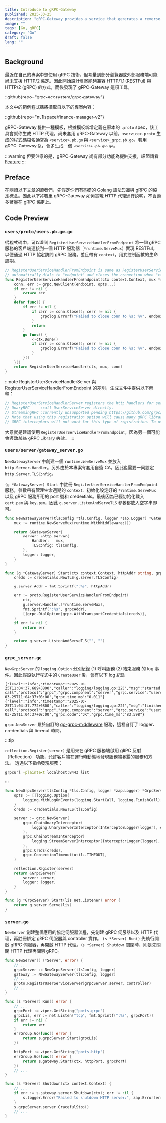 ```yaml
---
title: Introduce to gRPC-Gateway
published: 2025-03-25
description: "gRPC-Gateway provides a service that generates a reverse-proxy server which translates a RESTful HTTP API into gRPC with simple configuration."
image: ""
tags: [Go, gRPC]
category: "Go"
draft: false
lang: ""
---
```


## Background

最近在自己的專案中想使用 gRPC 技術，但考量到部分瀏覽器或外部服務端可能尚未支援 HTTP/2 協定。因此開始設計專案能夠兼容 HTTP/1.1 (RESTFul) 與 HTTP/2 (gRPC) 的方式，而後發現了 gRPC-Gateway 這項工具。

::github{repo="grpc-ecosystem/grpc-gateway"}

本文中的範例程式碼將擷取自以下的專案內容：

::github{repo="nu1lspaxe/finance-manager-v2"}

gRPC-Gateway 提供一種模板，根據模板新增定義在原本的 `.proto` spec，該工具會幫你生成 HTTP 代理。尚未套用 gRPC-Gateway 以前，`<service>.proto` 生成的程式碼檔名通常為 `<service>.pb.go` 與 `<service>_grpc.pb.go`，套用 gRPC-Gateway 後，會多生成一個 `<service>.pb.gw.go`。

:::warning
但要注意的是，gRPC-Gateway 尚有部分功能為提供支援，細節請看 [Feature](https://github.com/grpc-ecosystem/grpc-gateway?tab=readme-ov-file#features)
:::

## Preface

在閱讀以下文章的讀者們，先假定你們有基礎的 Golang 語法知識與 gRPC 的協定概念。因此以下將著重 gRPC-Gateway 如何實現 HTTP 代理進行說明，不會過多著墨在 gRPC 協定上。

## Code Preview

### `users/proto/users.pb.gw.go`

從程式碼中，可以看到 `RegisterUserServiceHandlerFromEndpoint` 將一個 gRPC 服務的客戶端連接到一個 HTTP 服務器（`*runtime.ServeMux`）實現 RESTFul，以便通過 HTTP 協定訪問 gRPC 服務。並且帶有 `context`，用於控制函數的生命周期。

```go
// RegisterUserServiceHandlerFromEndpoint is same as RegisterUserServiceHandler but
// automatically dials to "endpoint" and closes the connection when "ctx" gets done.
func RegisterUserServiceHandlerFromEndpoint(ctx context.Context, mux *runtime.ServeMux, endpoint string, opts []grpc.DialOption) (err error) {
	conn, err := grpc.NewClient(endpoint, opts...)
	if err != nil {
		return err
	}
	defer func() {
		if err != nil {
			if cerr := conn.Close(); cerr != nil {
				grpclog.Errorf("Failed to close conn to %s: %v", endpoint, cerr)
			}
			return
		}
		go func() {
			<-ctx.Done()
			if cerr := conn.Close(); cerr != nil {
				grpclog.Errorf("Failed to close conn to %s: %v", endpoint, cerr)
			}
		}()
	}()
	return RegisterUserServiceHandler(ctx, mux, conn)
}
```

:::note
RegisterUserServiceHandlerServer 與 RegisterUserServiceHandlerFromEndpoint 的差別，生成文件中提供以下解釋：

```go
// RegisterUserServiceHandlerServer registers the http handlers for service UserService to "mux".
// UnaryRPC     :call UserServiceServer directly.
// StreamingRPC :currently unsupported pending https://github.com/grpc/grpc-go/issues/906.
// Note that using this registration option will cause many gRPC library features to stop working. Consider using RegisterUserServiceHandlerFromEndpoint instead.
// GRPC interceptors will not work for this type of registration. To use interceptors, you must use the "runtime.WithMiddlewares" option in the "runtime.NewServeMux" call.
```

大意就是建議使用 `RegisterUserServiceHandlerFromEndpoint`，因為另一個可能會導致某些 gRPC Library 失效。
:::

### `users/server/gateway_server.go`

`NewGatewayServer` 中創建一個 `runtime.NewServeMux` 並放入 `http.Server.Handler`。另外由於本專案有套用自簽 CA，因此也需要一同設定 `http.Server.TLSConfig`。

`(g *GatewayServer) Start` 中註冊 `RegisterUserServiceHandlerFromEndpoint` 服務，參數帶有管理生命週期的 `context`、初始化設定好的 `*runtime.ServeMux` 以及 gRPC 服務所用的 port 號和 credentials。最後因為已經初始化載入 `cert.pem` 與 `key.pem`，因此 `g.server.ListenAndServeTLS` 參數都放入空字串即可。

```go
func NewGatewayServer(tlsConfig *tls.Config, logger *zap.Logger) *GatewayServer {
	mux := runtime.NewServeMux(runtime.WithMiddlewares())

	return &GatewayServer{
		server: &http.Server{
			Handler:   mux,
			TLSConfig: tlsConfig,
		},
		logger: logger,
	}
}

func (g *GatewayServer) Start(ctx context.Context, httpAddr string, grpcAddr string) error {
	creds := credentials.NewTLS(g.server.TLSConfig)

	g.server.Addr = fmt.Sprintf(":%s", httpAddr)

	err := proto.RegisterUserServiceHandlerFromEndpoint(
		ctx,
		g.server.Handler.(*runtime.ServeMux),
		fmt.Sprintf(":%s", grpcAddr),
		[]grpc.DialOption{grpc.WithTransportCredentials(creds)},
	)
	if err != nil {
		return err
	}

	return g.server.ListenAndServeTLS("", "")
}
```

### `grpc_server.go`

`NewGrpcServer` 的 `logging.Option` 分別紀錄 (1) 呼叫服務 (2) 結束服務 的 log 事件。因此假設執行程式中的 `CreateUser` 後，會有以下 log 紀錄

```text
{"level":"info","timestamp":"2025-03-25T11:04:37.689+0800","caller":"logging/logging.go:220","msg":"started call","protocol":"grpc","grpc.component":"server","grpc.service":"users.UserService","grpc.method":"CreateUser","grpc.method_type":"unary","peer.address":"127.0.0.1:40030","grpc.start_time":"2025-03-25T11:04:37+08:00","grpc.time_ms":"0.011"}
{"level":"info","timestamp":"2025-03-25T11:04:37.772+0800","caller":"logging/logging.go:220","msg":"finished call","protocol":"grpc","grpc.component":"server","grpc.service":"users.UserService","grpc.method":"CreateUser","grpc.method_type":"unary","peer.address":"127.0.0.1:40030","grpc.start_time":"2025-03-25T11:04:37+08:00","grpc.code":"OK","grpc.time_ms":"83.598"}
```

`grpc.NewServer` 屬於自訂的 [go-grpc-middleware](https://github.com/grpc-ecosystem/go-grpc-middleware) 服務，這裡自訂了 logger、credentials 與 timeout 時間。

:::tip

`reflection.Register(server)` 是用來在 gRPC 服務端啟用 gRPC 反射（Reflection） 功能，允許客戶端在運行時動態地發現服務端暴露的服務和方法。
透過以下指令發現服務：

```bash
grpcurl -plaintext localhost:8443 list
```

:::

```go
func NewGrpcServer(tlsConfig *tls.Config, logger *zap.Logger) *GrpcServer {
	opts := []logging.Option{
		logging.WithLogOnEvents(logging.StartCall, logging.FinishCall),
	}
	creds := credentials.NewTLS(tlsConfig)

	server := grpc.NewServer(
		grpc.ChainUnaryInterceptor(
			logging.UnaryServerInterceptor(InterceptorLogger(logger), opts...),
		),
		grpc.ChainStreamInterceptor(
			logging.StreamServerInterceptor(InterceptorLogger(logger), opts...),
		),
		grpc.Creds(creds),
		grpc.ConnectionTimeout(utils.TIMEOUT),
	)

	reflection.Register(server)
	return &GrpcServer{
		server: server,
		logger: logger,
	}
}

func (g *GrpcServer) Start(lis net.Listener) error {
	return g.server.Serve(lis)
}
```

### `server.go`

`NewServer` 創建整個應用的協定伺服器流程，先創建 gRPC 伺服器以及 HTTP 代理，再註冊綁定 gRPC 伺服器與 controller 實作。
`(s *Server) Run()` 先執行開啟 gRPC 伺服器，再開啟 HTTP 代理。`(s *Server) Shutdown` 關閉時，則是先關閉 HTTP 代理再關閉 gRPC。

```go
func NewServer() (*Server, error) {
	// ...
	grpcServer := NewGrpcServer(tlsConfig, logger)
	gateway := NewGatewayServer(tlsConfig, logger)
	// ...
	proto.RegisterUserServiceServer(grpcServer.server, controller)
	// ...
}

func (s *Server) Run() error {
	// ...
	grpcPort := viper.GetString("ports.grpc")
	grpcLis, err := net.Listen("tcp", fmt.Sprintf(":%s", grpcPort))
	if err != nil {
		return err
	}
	errGroup.Go(func() error {
		return s.grpcServer.Start(grpcLis)
	})

	httpPort := viper.GetString("ports.http")
	errGroup.Go(func() error {
		return s.gateway.Start(ctx, httpPort, grpcPort)
	})
	// ...
}

func (s *Server) Shutdown(ctx context.Context) {
	// ...
	if err := s.gateway.server.Shutdown(ctx); err != nil {
		s.logger.Error("Failed to shutdown HTTP server:", zap.Error(err))
	}
	s.grpcServer.server.GracefulStop()
	// ...
}
```
